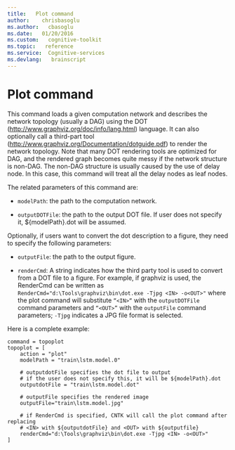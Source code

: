 ```yaml
---
title:   Plot command
author:    chrisbasoglu
ms.author:   cbasoglu
ms.date:   01/20/2016
ms.custom:   cognitive-toolkit
ms.topic:   reference
ms.service:  Cognitive-services
ms.devlang:   brainscript
---
```


# Plot command

This command loads a given computation network and describes the network topology (usually a DAG) using the DOT (http://www.graphviz.org/doc/info/lang.html) language. It can also optionally call a third-part tool (http://www.graphviz.org/Documentation/dotguide.pdf) to render the network topology. Note that many DOT rendering tools are optimized for DAG, and the rendered graph becomes quite messy if the network structure is non-DAG. The non-DAG structure is usually caused by the use of delay node. In this case, this command will treat all the delay nodes as leaf nodes.

The related parameters of this command are:
* `modelPath`: the path to the computation network.

* `outputDOTFile`: the path to the output DOT file. If user does not specify it, ${modelPath}.dot will be assumed.

Optionally, if users want to convert the dot description to a figure, they need to specify the following parameters: 

* `outputFile`: the path to the output figure.

* `renderCmd`: A string indicates how the third party tool is used to convert from a DOT file to a figure. For example, if graphviz is used, the RenderCmd can be written as `RenderCmd="d:\Tools\graphviz\bin\dot.exe -Tjpg <IN> -o<OUT>"` where the plot command will substitute `“<IN>“` with the `outputDOTFile` command parameters and `“<OUT>”` with the `outputFile` command parameters; `-Tjpg` indicates a JPG file format is selected.

Here is a complete example:

    command = topoplot
    topoplot = [
        action = "plot"
        modelPath = "train\lstm.model.0"
    
        # outputdotFile specifies the dot file to output
        # if the user does not specify this, it will be ${modelPath}.dot
        outputdotFile = "train\lstm.model.dot" 
    
        # outputFile specifies the rendered image
        outputFile="train\lstm.model.jpg" 
    
        # if RenderCmd is specified, CNTK will call the plot command after replacing
        # <IN> with ${outputdotFile} and <OUT> with ${outputfile}
        renderCmd="d:\Tools\graphviz\bin\dot.exe -Tjpg <IN> -o<OUT>"
    ]

